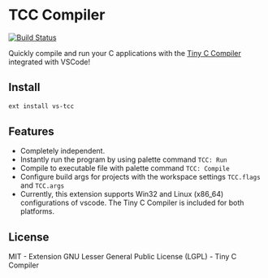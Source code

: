 # TCC Compiler
[![Build Status](https://travis-ci.org/LiHRaM/vscode-tcc-compiler.svg?branch=master)](https://travis-ci.org/LiHRaM/vscode-tcc-compiler)

Quickly compile and run your C applications with the [Tiny C Compiler](https://bellard.org/tcc/) integrated with VSCode!

## Install 
```sh
ext install vs-tcc
``` 
## Features
- Completely independent.
- Instantly run the program by using palette command `TCC: Run`
- Compile to executable file with palette command `TCC: Compile`
- Configure build args for projects with the workspace settings `TCC.flags` and `TCC.args`
- Currently, this extension supports Win32 and Linux (x86_64) configurations of vscode. The Tiny C Compiler is included for both platforms.

## License
MIT - Extension
GNU Lesser General Public License (LGPL) - Tiny C Compiler
